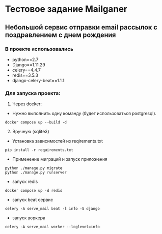 # Тестовое задание Mailganer

## Небольшой сервис отправки email рассылок с поздравлением с днем рождения

### В проекте использовались

- python==2.7
- Django==1.11.29
- celery==4.4.7
- redis==3.5.3
- django-celery-beat==1.1.1

### Для запуска проекта:

1. Через docker:

- Нужно выполнить одну команду (будет использоваться postgresql).

```shell
docker compose up --build -d
```

2. Вручную (sqlite3)

- Установка зависимостей из reqirements.txt

```shell
pip install -r requirements.txt
```

- Применение миграций и запуск приложения

```shell
python ./manage.py migrate
python ./manage.py runserver
```

- запуск redis

```shell
docker compose up -d redis
```

- запуск beat сервис

```shell
celery -A serve_mail beat -l info -S django
```

- запуск воркера

```shell
celery -A serve_mail worker --loglevel=info
```



